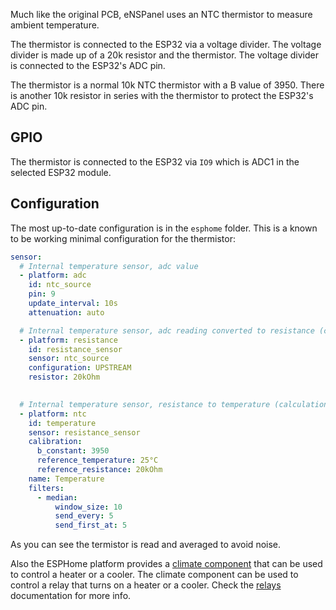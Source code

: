 Much like the original PCB, eNSPanel uses an NTC thermistor to measure ambient temperature.

The thermistor is connected to the ESP32 via a voltage divider. The voltage divider is made up of a 20k resistor and the thermistor. The voltage divider is connected to the ESP32's ADC pin.

The thermistor is a normal 10k NTC thermistor with a B value of 3950. There is another 10k resistor in series with the thermistor to protect the ESP32's ADC pin.

## GPIO

The thermistor is connected to the ESP32 via `IO9` which is ADC1 in the selected ESP32 module.

## Configuration

The most up-to-date configuration is in the `esphome` folder. This is a known to be working minimal configuration for the thermistor:

```yaml
sensor:
  # Internal temperature sensor, adc value
  - platform: adc
    id: ntc_source
    pin: 9
    update_interval: 10s
    attenuation: auto

  # Internal temperature sensor, adc reading converted to resistance (calculation)
  - platform: resistance
    id: resistance_sensor
    sensor: ntc_source
    configuration: UPSTREAM
    resistor: 20kOhm
    

  # Internal temperature sensor, resistance to temperature (calculation)
  - platform: ntc
    id: temperature
    sensor: resistance_sensor
    calibration:
      b_constant: 3950
      reference_temperature: 25°C
      reference_resistance: 20kOhm
    name: Temperature
    filters:
      - median:
          window_size: 10
          send_every: 5
          send_first_at: 5

```

As you can see the termistor is read and averaged to avoid noise.

Also the ESPHome platform provides a [climate component](https://esphome.io/components/climate/index.html) that can be used to control a heater or a cooler. The climate component can be used to control a relay that turns on a heater or a cooler. Check the [relays](/modules/relays) documentation for more info.

